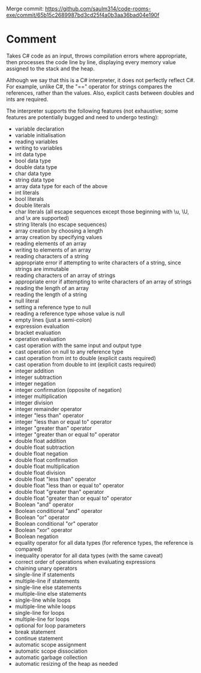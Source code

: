 Merge commit: https://github.com/saulm314/code-rooms-exe/commit/65b15c2689987bd3cd25f4a0b3aa36bad04e190f

# Comment

Takes C# code as an input, throws compilation errors where appropriate, then processes the code line by line, displaying every memory value assigned to the stack and the heap.

Although we say that this is a C# interpreter, it does not perfectly reflect C#. For example, unlike C#, the "==" operator for strings compares the references, rather than the values. Also, explicit casts between doubles and ints are required.

The interpreter supports the following features (not exhaustive; some features are potentially bugged and need to undergo testing):
- variable declaration
- variable initialisation
- reading variables
- writing to variables
- int data type
- bool data type
- double data type
- char data type
- string data type
- array data type for each of the above
- int literals
- bool literals
- double literals
- char literals (all escape sequences except those beginning with \u, \U, and \x are supported)
- string literals (no escape sequences)
- array creation by choosing a length
- array creation by specifying values
- reading elements of an array
- writing to elements of an array
- reading characters of a string
- appropriate error if attempting to write characters of a string, since strings are immutable
- reading characters of an array of strings
- appropriate error if attempting to write characters of an array of strings
- reading the length of an array
- reading the length of a string
- null literal
- setting a reference type to null
- reading a reference type whose value is null
- empty lines (just a semi-colon)
- expression evaluation
- bracket evaluation
- operation evaluation
- cast operation with the same input and output type
- cast operation on null to any reference type
- cast operation from int to double (explicit casts required)
- cast operation from double to int (explicit casts required)
- integer addition
- integer subtraction
- integer negation
- integer confirmation (opposite of negation)
- integer multiplication
- integer division
- integer remainder operator
- integer "less than" operator
- integer "less than or equal to" operator
- integer "greater than" operator
- integer "greater than or equal to" operator
- double float addition
- double float subtraction
- double float negation
- double float confirmation
- double float multiplication
- double float division
- double float "less than" operator
- double float "less than or equal to" operator
- double float "greater than" operator
- double float "greater than or equal to" operator
- Boolean "and" operator
- Boolean conditional "and" operator
- Boolean "or" operator
- Boolean conditional "or" operator
- Boolean "xor" operator
- Boolean negation
- equality operator for all data types (for reference types, the reference is compared)
- inequality operator for all data types (with the same caveat)
- correct order of operations when evaluating expressions
- chaining unary operators
- single-line if statements
- multiple-line if statements
- single-line else statements
- multiple-line else statements
- single-line while loops
- multiple-line while loops
- single-line for loops
- multiple-line for loops
- optional for loop parameters
- break statement
- continue statement
- automatic scope assignment
- automatic scope dissociation
- automatic garbage collection
- automatic resizing of the heap as needed

